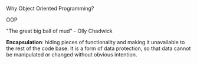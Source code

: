 Why Object Oriented Programming?

OOP

"The great big ball of mud" - Olly Chadwick

**Encapsulation**: hiding pieces of functionality and making it unavailable to the rest of the code base. It is a form of data protection, so that data cannot be manipulated or changed without obvious intention. 